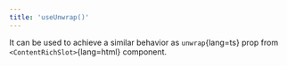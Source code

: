 ```yaml
---
title: 'useUnwrap()'
---
```


It can be used to achieve a similar behavior as `unwrap`{lang=ts} prop from `<ContentRichSlot>`{lang=html} component.
